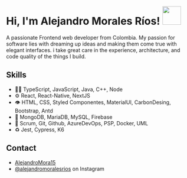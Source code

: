 <h1> Hi, I'm Alejandro Morales Ríos! <img src="https://media.giphy.com/media/mGcNjsfWAjY5AEZNw6/giphy.gif" width="50"></h1>

 A passionate Frontend web developer from Colombia. My passion for software lies with dreaming up ideas and making them come true with elegant interfaces. i take great care in the experience, architecture, and code quality of the things I build.

## Skills
- 👨‍💻 TypeScript, JavaScript, Java, C++, Node
- ⚙️ React, React-Native, NextJS
- 👁️ HTML, CSS, Styled Componentes, MaterialUI, CarbonDesing, Bootstrap, Antd
- 💽 MongoDB, MariaDB, MySQL, Firebase
- :busts_in_silhouette: Scrum, Git, Github, AzureDevOps, PSP, Docker, UML
- :recycle: Jest, Cypress, K6

## Contact
- [AlejandroMora15](https://alejandromora15.github.io/my-portfolio/)
- [@alejandromoralesrios](https://www.instagram.com/invites/contact/?i=16uuzotg361q0&utm_content=274yzwp) on Instagram
